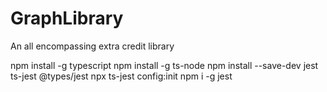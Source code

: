 # GraphLibrary

An all encompassing extra credit library

npm install -g typescript
npm install -g ts-node
npm install --save-dev jest ts-jest @types/jest
npx ts-jest config:init
npm i -g jest
